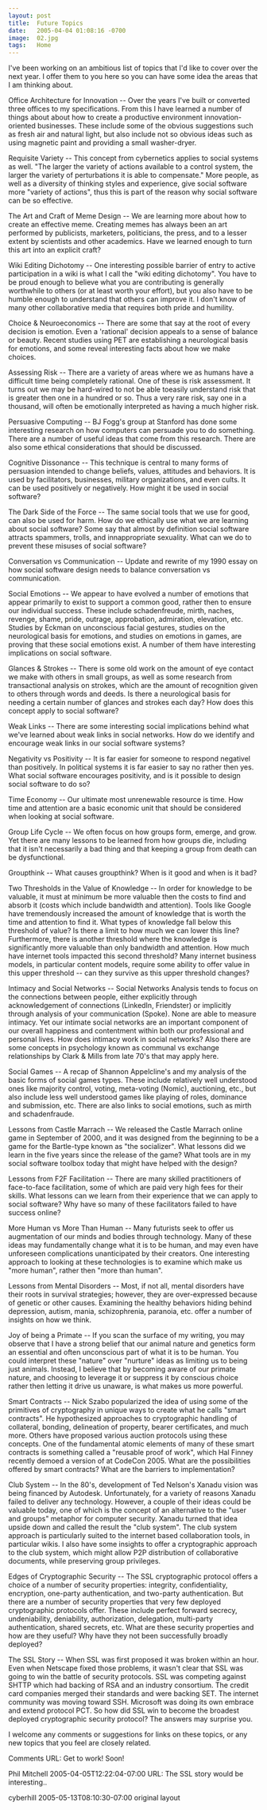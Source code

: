 ```yaml
---
layout: post
title:  Future Topics
date:   2005-04-04 01:08:16 -0700
image:  02.jpg
tags:   Home
---
```



I've been working on an ambitious list of topics that I'd like to cover over the next year. I offer them to you here so you can have some idea the areas that I am thinking about.

Office Architecture for Innovation -- Over the years I've built or converted three offices to my specifications. From this I have learned a number of things about about how to create a productive environment innovation-oriented businesses. These include some of the obvious suggestions such as fresh air and natural light, but also include not so obvious ideas such as using magnetic paint and providing a small washer-dryer.

Requisite Variety -- This concept from cybernetics applies to social systems as well. "The larger the variety of actions available to a control system, the larger the variety of perturbations it is able to compensate." More people, as well as a diversity of thinking styles and experience, give social software more "variety of actions", thus this is part of the reason why social software can be so effective.

The Art and Craft of Meme Design -- We are learning more about how to create an effective meme. Creating memes has always been an art performed by publicists, marketers, politicians, the press, and to a lesser extent by scientists and other academics. Have we learned enough to turn this art into an explicit craft?

Wiki Editing Dichotomy -- One interesting possible barrier of entry to active participation in a wiki is what I call the "wiki editing dichotomy". You have to be proud enough to believe what you are contributing is generally worthwhile to others (or at least worth your effort), but you also have to be humble enough to understand that others can improve it. I don't know of many other collaborative media that requires both pride and humility.

Choice & Neuroeconomics -- There are some that say at the root of every decision is emotion. Even a 'rational' decision appeals to a sense of balance or beauty. Recent studies using PET are establishing a neurological basis for emotions, and some reveal interesting facts about how we make choices.

Assessing Risk -- There are a variety of areas where we as humans have a difficult time being completely rational. One of these is risk assessment. It turns out we may be hard-wired to not be able toeasily understand risk that is greater then one in a hundred or so. Thus a very rare risk, say one in a thousand, will often be emotionally interpreted as having a much higher risk.

Persuasive Computing -- BJ Fogg's group at Stanford has done some interesting research on how computers can persuade you to do something. There are a number of useful ideas that come from this research. There are also some ethical considerations that should be discussed.

Cognitive Dissonance -- This technique is central to many forms of persuasion intended to change beliefs, values, attitudes and behaviors. It is used by facilitators, businesses, military organizations, and even cults. It can be used positively or negatively. How might it be used in social software?

The Dark Side of the Force -- The same social tools that we use for good, can also be used for harm. How do we ethically use what we are learning about social software? Some say that almost by definition social software attracts spammers, trolls, and innappropriate sexuality. What can we do to prevent these misuses of social software?

Conversation vs Communication -- Update and rewrite of my 1990 essay on how social software design needs to balance conversation vs communication.

Social Emotions -- We appear to have evolved a number of emotions that appear primarily to exist to support a common good, rather then to ensure our individual success. These include schadenfreude, mirth, naches, revenge, shame, pride, outrage, approbation, admiration, elevation, etc. Studies by Eckman on unconscious facial gestures, studies on the neurological basis for emotions, and studies on emotions in games, are proving that these social emotions exist. A number of them have interesting implications on social software.

Glances & Strokes -- There is some old work on the amount of eye contact we make with others in small groups, as well as some research from transactional analysis on strokes, which are the amount of recognition given to others through words and deeds. Is there a neurological basis for needing a certain number of glances and strokes each day? How does this concept apply to social software?

Weak Links -- There are some interesting social implications behind what we've learned about weak links in social networks. How do we identify and encourage weak links in our social software systems?

Negativity vs Positivity -- It is far easier for someone to respond negativel than positively. In political systems it is far easier to say no rather then yes. What social software encourages positivity, and is it possible to design social software to do so?

Time Economy -- Our ultimate most unrenewable resource is time. How time and attention are a basic economic unit that should be considered when looking at social software.

Group Life Cycle -- We often focus on how groups form, emerge, and grow. Yet there are many lessons to be learned from how groups die, including that it isn't necessarily a bad thing and that keeping a group from death can be dysfunctional.

Groupthink -- What causes groupthink? When is it good and when is it bad?

Two Thresholds in the Value of Knowledge -- In order for knowledge to be valuable, it must at minimum be more valuable then the costs to find and absorb it (costs which include bandwidth and attention). Tools like Google have tremendously increased the amount of knowledge that is worth the time and attention to find it. What types of knowledge fall below this threshold of value? Is there a limit to how much we can lower this line? Furthermore, there is another threshold where the knowledge is significantly more valuable than only bandwidth and attention. How much have internet tools impacted this second threshold? Many internet business models, in particular content models, require some ability to offer value in this upper threshold -- can they survive as this upper threshold changes?

Intimacy and Social Networks -- Social Networks Analysis tends to focus on the connections between people, either explicitly through acknowledgement of connections (LinkedIn, Friendster) or implicitly through analysis of your communication (Spoke). None are able to measure intimacy. Yet our intimate social networks are an important component of our overall happiness and contentment within both our professional and personal lives. How does intimacy work in social networks? Also there are some concepts in psychology known as communal vs exchange relationships by Clark & Mills from late 70's that may apply here.

Social Games -- A recap of Shannon Appelcline's and my analysis of the basic forms of social games types. These include relatively well understood ones like majority control, voting, meta-voting (Nomic), auctioning, etc., but also include less well understood games like playing of roles, dominance and submission, etc. There are also links to social emotions, such as mirth and schadenfraude.

Lessons from Castle Marrach -- We released the Castle Marrach online game in September of 2000, and it was designed from the beginning to be a game for the Bartle-type known as "the socializer". What lessons did we learn in the five years since the release of the game? What tools are in my social software toolbox today that might have helped with the design?

Lessons from F2F Facilitation -- There are many skilled practitioners of face-to-face facilitation, some of which are paid very high fees for their skills. What lessons can we learn from their experience that we can apply to social software? Why have so many of these facilitators failed to have success online?

More Human vs More Than Human -- Many futurists seek to offer us augmentation of our minds and bodies through technology. Many of these ideas may fundamentally change what it is to be human, and may even have unforeseen complications unanticipated by their creators. One interesting approach to looking at these technologies is to examine which make us "more human", rather then "more than human".

Lessons from Mental Disorders -- Most, if not all, mental disorders have their roots in survival strategies; however, they are over-expressed because of genetic or other causes. Examining the healthy behaviors hiding behind depression, autism, mania, schizophrenia, paranoia, etc. offer a number of insights on how we think.

Joy of being a Primate -- If you scan the surface of my writing, you may observe that I have a strong belief that our animal nature and genetics form an essential and often unconscious part of what it is to be human. You could interpret these "nature" over "nurture" ideas as limiting us to being just animals. Instead, I believe that by becoming aware of our primate nature, and choosing to leverage it or suppress it by conscious choice rather then letting it drive us unaware, is what makes us more powerful.

Smart Contracts -- Nick Szabo popularized the idea of using some of the primitives of cryptography in unique ways to create what he calls "smart contracts". He hypothesized approaches to cryptographic handling of collateral, bonding, delineation of property, bearer certificates, and much more. Others have proposed various auction protocols using these concepts. One of the fundamental atomic elements of many of these smart contracts is something called a "reusable proof of work", which Hal Finney recently demoed a version of at CodeCon 2005. What are the possibilities offered by smart contracts? What are the barriers to implementation?

Club System -- In the 80's, development of Ted Nelson's Xanadu vision was being financed by Autodesk. Unfortunately, for a variety of reasons Xanadu failed to deliver any technology. However, a couple of their ideas could be valuable today, one of which is the concept of an alternative to the "user and groups" metaphor for computer security. Xanadu turned that idea upside down and called the result the "club system". The club system approach is particularly suited to the internet based collaboration tools, in particular wikis. I also have some insights to offer a cryptographic approach to the club system, which might allow P2P distribution of collaborative documents, while preserving group privileges.

Edges of Cryptographic Security -- The SSL cryptographic protocol offers a choice of a number of security properties: integrity, confidentiality, encryption, one-party authentication, and two-party authentication. But there are a number of security properties that very few deployed cryptographic protocols offer. These include perfect forward secrecy, undeniability, deniability, authorization, delegation, multi-party authentication, shared secrets, etc. What are these security properties and how are they useful? Why have they not been successfully broadly deployed?

The SSL Story -- When SSL was first proposed it was broken within an hour. Even when Netscape fixed those problems, it wasn't clear that SSL was going to win the battle of security protocols. SSL was competing against SHTTP which had backing of RSA and an industry consortium. The credit card companies merged their standards and were backing SET. The internet community was moving toward SSH. Microsoft was doing its own embrace and extend protocol PCT. So how did SSL win to become the broadest deployed cryptographic security protocol? The answers may surprise you.

I welcome any comments or suggestions for links on these topics, or any new topics that you feel are closely related.

Comments
URL: Get to work! Soon!

Phil Mitchell 2005-04-05T12:22:04-07:00
URL: The SSL story would be interesting..

cyberhill 2005-05-13T08:10:30-07:00
original layout
